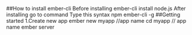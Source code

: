 ##How to install ember-cli
    Before installing ember-cli install node.js
    After installing go to command
    Type this syntax npm ember-cli -g
##Getting started
1.Create new app
          ember new myapp //app name
          cd myapp // app name
          ember server
